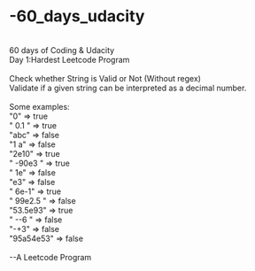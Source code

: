 # -60_days_udacity
<br />60 days of Coding &amp; Udacity<br />
Day 1:Hardest Leetcode Program
<br />
<br />Check whether String is Valid or Not (Without regex)
<br />Validate if a given string can be interpreted as a decimal number.
<br />
<br />Some examples:
<br />"0" => true
<br />" 0.1 " => true
<br />"abc" => false
<br />"1 a" => false
<br />"2e10" => true
<br />" -90e3   " => true
<br />" 1e" => false
<br />"e3" => false
<br />" 6e-1" => true
<br />" 99e2.5 " => false
<br />"53.5e93" => true
<br />" --6 " => false
<br />"-+3" => false
<br />"95a54e53" => false
<br />
<br />--A Leetcode Program
